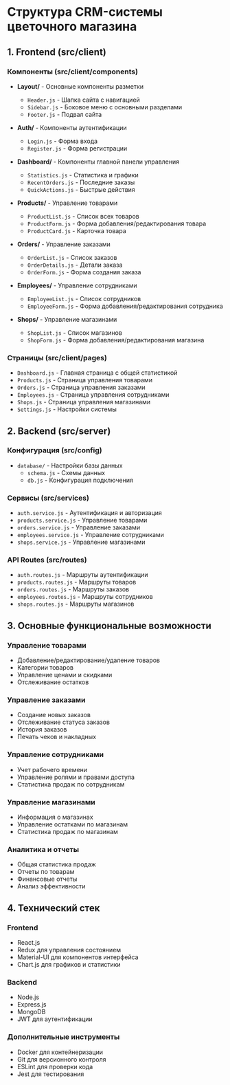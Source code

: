 # Структура CRM-системы цветочного магазина

## 1. Frontend (src/client)
### Компоненты (src/client/components)
- **Layout/** - Основные компоненты разметки
  - `Header.js` - Шапка сайта с навигацией
  - `Sidebar.js` - Боковое меню с основными разделами
  - `Footer.js` - Подвал сайта
  
- **Auth/** - Компоненты аутентификации
  - `Login.js` - Форма входа
  - `Register.js` - Форма регистрации
  
- **Dashboard/** - Компоненты главной панели управления
  - `Statistics.js` - Статистика и графики
  - `RecentOrders.js` - Последние заказы
  - `QuickActions.js` - Быстрые действия
  
- **Products/** - Управление товарами
  - `ProductList.js` - Список всех товаров
  - `ProductForm.js` - Форма добавления/редактирования товара
  - `ProductCard.js` - Карточка товара
  
- **Orders/** - Управление заказами
  - `OrderList.js` - Список заказов
  - `OrderDetails.js` - Детали заказа
  - `OrderForm.js` - Форма создания заказа
  
- **Employees/** - Управление сотрудниками
  - `EmployeeList.js` - Список сотрудников
  - `EmployeeForm.js` - Форма добавления/редактирования сотрудника
  
- **Shops/** - Управление магазинами
  - `ShopList.js` - Список магазинов
  - `ShopForm.js` - Форма добавления/редактирования магазина

### Страницы (src/client/pages)
- `Dashboard.js` - Главная страница с общей статистикой
- `Products.js` - Страница управления товарами
- `Orders.js` - Страница управления заказами
- `Employees.js` - Страница управления сотрудниками
- `Shops.js` - Страница управления магазинами
- `Settings.js` - Настройки системы

## 2. Backend (src/server)
### Конфигурация (src/config)
- `database/` - Настройки базы данных
  - `schema.js` - Схемы данных
  - `db.js` - Конфигурация подключения
  
### Сервисы (src/services)
- `auth.service.js` - Аутентификация и авторизация
- `products.service.js` - Управление товарами
- `orders.service.js` - Управление заказами
- `employees.service.js` - Управление сотрудниками
- `shops.service.js` - Управление магазинами

### API Routes (src/routes)
- `auth.routes.js` - Маршруты аутентификации
- `products.routes.js` - Маршруты товаров
- `orders.routes.js` - Маршруты заказов
- `employees.routes.js` - Маршруты сотрудников
- `shops.routes.js` - Маршруты магазинов

## 3. Основные функциональные возможности

### Управление товарами
- Добавление/редактирование/удаление товаров
- Категории товаров
- Управление ценами и скидками
- Отслеживание остатков

### Управление заказами
- Создание новых заказов
- Отслеживание статуса заказов
- История заказов
- Печать чеков и накладных

### Управление сотрудниками
- Учет рабочего времени
- Управление ролями и правами доступа
- Статистика продаж по сотрудникам

### Управление магазинами
- Информация о магазинах
- Управление остатками по магазинам
- Статистика продаж по магазинам

### Аналитика и отчеты
- Общая статистика продаж
- Отчеты по товарам
- Финансовые отчеты
- Анализ эффективности

## 4. Технический стек

### Frontend
- React.js
- Redux для управления состоянием
- Material-UI для компонентов интерфейса
- Chart.js для графиков и статистики

### Backend
- Node.js
- Express.js
- MongoDB
- JWT для аутентификации

### Дополнительные инструменты
- Docker для контейнеризации
- Git для версионного контроля
- ESLint для проверки кода
- Jest для тестирования
